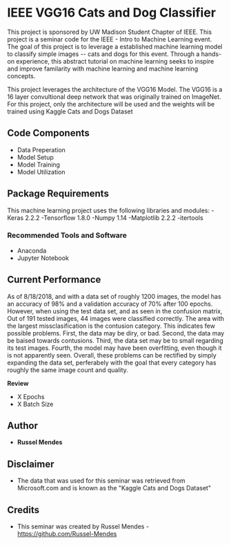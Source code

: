 # IEEE VGG16 Cats and Dog Classifier
This project is sponsored by UW Madison Student Chapter of IEEE. This project is a seminar code for the IEEE - Intro to Machine Learning event. The goal of this project is to leverage a established machine learning model to classify simple images -- cats and dogs for this event. Through a hands-on experience, this abstract tutorial on machine learning seeks to inspire and improve familarity with machine learning and machine learning concepts.  

This project leverages the architecture of the VGG16 Model. The VGG16 is a 16 layer convultional deep network that was originally trained on ImageNet. For this project, only the architecture will be used and the weights will be trained using Kaggle Cats and Dogs Dataset

## Code Components
- Data Preperation
- Model Setup
- Model Training
- Model Utilization

## Package Requirements
This machine learning project uses the following libraries and modules:
-Keras 2.2.2
-Tensorflow 1.8.0
-Numpy 1.14
-Matplotlib 2.2.2
-itertools

### Recommended Tools and Software
- Anaconda
- Jupyter Notebook


## Current Performance
As of 8/18/2018, and with a data set of roughly 1200 images, the model has an accuracy of 98% and a validation accuracy of 70% after 100 epochs. However, when using the test data set, and as seen in the confusion matrix, Out of 191 tested images, 44 images were classified correctly. The area with the largest missclasification is the contusion category. This indicates few possible problems. First, the data may be diry, or bad. Second, the data may be baised towards contusions. Third, the data set may be to small regarding its test images. Fourth, the model may have been overfitting, even though it is not apparently seen. Overall, these problems can be rectified by simply expanding the data set, perferabely with the goal that every category has roughly the same image count and quality. 

**Review**
- X Epochs
- X Batch Size

## Author
* **Russel Mendes** 
## **Disclaimer**
- The data that was used for this seminar was retrieved from Microsoft.com and is known as the "Kaggle Cats and Dogs Dataset"

## Credits
* This seminar was created by Russel Mendes - https://github.com/Russel-Mendes